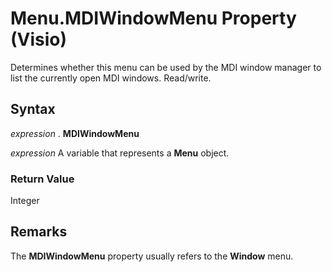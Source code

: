 
# Menu.MDIWindowMenu Property (Visio)

Determines whether this menu can be used by the MDI window manager to list the currently open MDI windows. Read/write.


## Syntax

 _expression_ . **MDIWindowMenu**

 _expression_ A variable that represents a **Menu** object.


### Return Value

Integer


## Remarks

The  **MDIWindowMenu** property usually refers to the **Window** menu.

